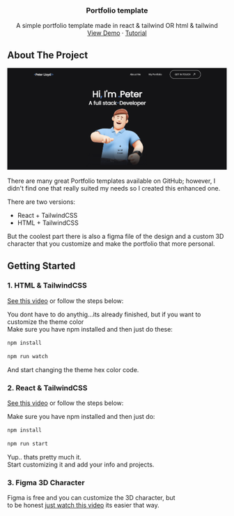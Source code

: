 <div align="center">
  <h3 align="center">Portfolio template</h3>

  <p align="center">
    A simple portfolio template made in react & tailwind OR html & tailwind
    <br />
    <a href="https://3d-portfolio-beryl.vercel.app">View Demo</a>
    ·
    <a href="https://youtu.be/dZfTGpOufg0">Tutorial</a>
  </p>
</div>


<!-- ABOUT THE PROJECT -->
## About The Project
![Portfolio Image](screenshot.png)

There are many great Portfolio templates available on GitHub; however, I didn't find one that really suited my needs so I created this enhanced one.

There are two versions:
* React + TailwindCSS
* HTML + TailwindCSS

But the coolest part there is also a figma file of the design and a custom 3D character that you customize and make the portfolio that more personal.


<!-- GETTING STARTED -->
## Getting Started

### 1. HTML & TailwindCSS

[See this video](https://youtu.be/dZfTGpOufg0?si=nQfjl-y6OePNoili) or follow the steps below:

You dont have to do anythig...its already finished, but if you want to customize the theme color
</br>
Make sure you have npm installed and then just do these:

  ```sh
  npm install 
  ```

  ```sh
  npm run watch
  ```

And start changing the theme hex color code.


### 2. React & TailwindCSS

[See this video](https://youtu.be/dZfTGpOufg0?si=nQfjl-y6OePNoili) or follow the steps below:

Make sure you have npm installed and then just do:

  ```sh
  npm install 
  ```

  ```sh
  npm run start
  ```

Yup.. thats pretty much it. 
<br>
Start customizing it and add your info and projects.

### 3. Figma 3D Character

Figma is free and you can customize the 3D character, but
</br>
to be honest [just watch this video](https://youtu.be/dZfTGpOufg0?si=5Zys0MLz5P9RFEcJ&t=202) its easier that way.





